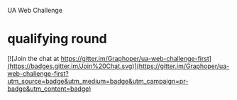 UA Web Challenge

qualifying round
============

[![Join the chat at https://gitter.im/Graphoper/ua-web-challenge-first](https://badges.gitter.im/Join%20Chat.svg)](https://gitter.im/Graphoper/ua-web-challenge-first?utm_source=badge&utm_medium=badge&utm_campaign=pr-badge&utm_content=badge)
